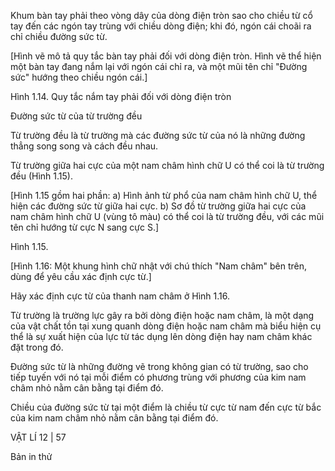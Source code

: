 Khum bàn tay phải theo vòng dây của dòng điện tròn sao cho chiều từ cổ tay đến các ngón tay trùng với chiều dòng điện; khi đó, ngón cái choãi ra chỉ chiều đường sức từ.

[Hình vẽ mô tả quy tắc bàn tay phải đối với dòng điện tròn. Hình vẽ thể hiện một bàn tay đang nắm lại với ngón cái chỉ ra, và một mũi tên chỉ "Đường sức" hướng theo chiều ngón cái.]

Hình 1.14. Quy tắc nắm tay phải đối với dòng điện tròn

Đường sức từ của từ trường đều

Từ trường đều là từ trường mà các đường sức từ của nó là những đường thẳng song song và cách đều nhau.

Từ trường giữa hai cực của một nam châm hình chữ U có thể coi là từ trường đều (Hình 1.15).

[Hình 1.15 gồm hai phần:
a) Hình ảnh từ phổ của nam châm hình chữ U, thể hiện các đường sức từ giữa hai cực.
b) Sơ đồ từ trường giữa hai cực của nam châm hình chữ U (vùng tô màu) có thể coi là từ trường đều, với các mũi tên chỉ hướng từ cực N sang cực S.]

Hình 1.15.

[Hình 1.16: Một khung hình chữ nhật với chú thích "Nam châm" bên trên, dùng để yêu cầu xác định cực từ.]

Hãy xác định cực từ của thanh nam châm ở Hình 1.16.

Từ trường là trường lực gây ra bởi dòng điện hoặc nam châm, là một dạng của vật chất tồn tại xung quanh dòng điện hoặc nam châm mà biểu hiện cụ thể là sự xuất hiện của lực từ tác dụng lên dòng điện hay nam châm khác đặt trong đó.

Đường sức từ là những đường vẽ trong không gian có từ trường, sao cho tiếp tuyến với nó tại mỗi điểm có phương trùng với phương của kim nam châm nhỏ nằm cân bằng tại điểm đó.

Chiều của đường sức từ tại một điểm là chiều từ cực từ nam đến cực từ bắc của kim nam châm nhỏ nằm cân bằng tại điểm đó.

VẬT LÍ 12 | 57

Bản in thử